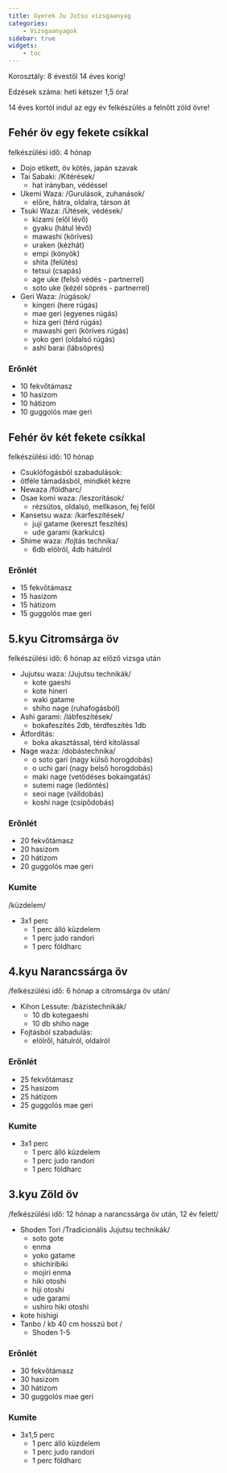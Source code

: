 ```yaml
---
title: Gyerek Ju Jutsu vizsgaanyag
categories:
    - Vizsgaanyagok
sidebar: true
widgets:
    - toc
---
```

<!--more-->

Korosztály: 8 évestől 14 éves korig!

Edzések száma: heti kétszer 1,5 óra!

14 éves kortól indul az egy év felkészülés a felnőtt zöld övre!


## Fehér öv egy fekete csíkkal

felkészülési idő: 4 hónap

- Dojo etikett, öv kötés, japán szavak
- Tai Sabaki: /Kitérések/
    - hat irányban, védéssel
- Ukemi Waza: /Gurulások, zuhanások/
    - előre, hátra, oldalra, társon át
- Tsuki Waza: /Ütések, védések/
    - kizami (elől lévő)
    - gyaku (hátul lévő)
    - mawashi (köríves)
    - uraken (kézhát)
    - empi (könyök)
    - shita (felütés)
    - tetsui (csapás)
    - age uke (felső védés - partnerrel)
    - soto uke (kézél söprés - partnerrel)
- Geri Waza: /rúgások/
    - kingeri (here rúgás)
    - mae geri (egyenes rúgás)
    - hiza geri (térd rúgás)
    - mawashi geri (köríves rúgás)
    - yoko geri (oldalsó rúgás)
    - ashi barai (lábsöprés)


### Erőnlét

- 10 fekvőtámasz
- 10 hasizom
- 10 hátizom
- 10 guggolós mae geri


## Fehér öv két fekete csíkkal

felkészülési idő: 10 hónap

- Csuklófogásból szabadulások:
- ötféle támadásból, mindkét kézre
- Newaza /földharc/
- Osae komi waza: /leszorítások/
    - rézsútos, oldalsó, mellkason, fej felől
- Kansetsu waza: /karfeszítések/
    - juji gatame (kereszt feszítés)
    - ude garami (karkulcs)
- Shime waza: /fojtás technika/
    - 6db elölről, 4db hátulról

### Erőnlét

- 15 fekvőtámasz
- 15 hasizom
- 15 hátizom
- 15 guggolós mae geri


## 5.kyu Citromsárga öv

felkészülési idő: 6 hónap az előző vizsga után

- Jujutsu waza: /Jujutsu technikák/
    - kote gaeshi
    - kote hineri
    - waki gatame
    - shiho nage (ruhafogásból)
- Ashi garami: /lábfeszítések/
    - bokafeszítés 2db, térdfeszítés 1db
- Átfordítás:
    - boka akasztással, térd kitolással
- Nage waza: /dobástechnika/
    - o soto gari (nagy külső horogdobás)
    - o uchi gari (nagy belső horogdobás)
    - maki nage (vetődéses bokaingatás)
    - sutemi nage (ledöntés)
    - seoi nage (válldobás)
    - koshi nage (csípődobás)


### Erőnlét

- 20 fekvőtámasz
- 20 hasizom
- 20 hátizom
- 20 guggolós mae geri


### Kumite

/küzdelem/

- 3x1 perc
    - 1 perc álló küzdelem
    - 1 perc judo randori
    - 1 perc földharc


## 4.kyu Narancssárga öv

/felkészülési idő: 6 hónap a citromsárga öv után/

- Kihon Lessute: /bázistechnikák/
    - 10 db kotegaeshi
    - 10 db shiho nage
- Fojtásból szabadulás:
    - elölről, hátulról, oldalról

### Erőnlét

- 25 fekvőtámasz
- 25 hasizom
- 25 hátizom
- 25 guggolós mae geri

### Kumite

- 3x1 perc
    - 1 perc álló küzdelem
    - 1 perc judo randori
    - 1 perc földharc


## 3.kyu Zöld öv

/felkészülési idő: 12 hónap a narancssárga öv után, 12 év felett/

- Shoden Tori   /Tradicionális Jujutsu technikák/
    - soto gote
    - enma
    - yoko gatame
    - shichiribiki
    - mojiri enma
    - hiki otoshi
    - hiji otoshi
    - ude garami
    - ushiro hiki otoshi
- kote hishigi
- Tanbo / kb 40 cm hosszú bot /
    - Shoden 1-5


### Erőnlét

- 30 fekvőtámasz
- 30 hasizom
- 30 hátizom
- 30 guggolós mae geri


### Kumite

- 3x1,5 perc
    - 1 perc álló küzdelem
    - 1 perc judo randori
    - 1 perc földharc
